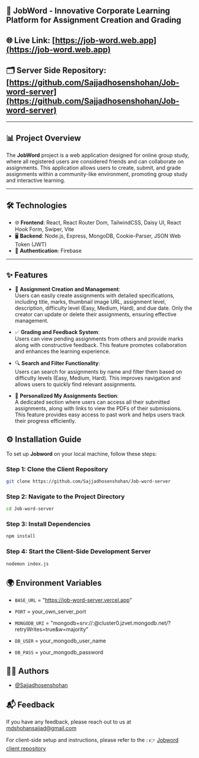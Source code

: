 ## 🚀 JobWord - Innovative Corporate Learning Platform for Assignment Creation and Grading

## 🌐 Live Link: [https://job-word.web.app](https://job-word.web.app)

## 🗂️ Server Side Repository: [https://github.com/Sajjadhosenshohan/Job-word-server](https://github.com/Sajjadhosenshohan/Job-word-server)

---

## 📊 Project Overview

The **JobWord** project is a web application designed for online group study, where all registered users are considered friends and can collaborate on assignments. This application allows users to create, submit, and grade assignments within a community-like environment, promoting group study and interactive learning.

---

## 🛠 Technologies

- 🌐 **Frontend**: React, React Router Dom, TailwindCSS, Daisy UI, React Hook Form, Swiper, Vite
- 🖥️ **Backend**: Node.js, Express, MongoDB, Cookie-Parser, JSON Web Token (JWT)
- 🔐 **Authentication**: Firebase

---

## ✨ Features

- 📝 **Assignment Creation and Management**:  
  Users can easily create assignments with detailed specifications, including title, marks, thumbnail image URL, assignment level, description, difficulty level (Easy, Medium, Hard), and due date. Only the creator can update or delete their assignments, ensuring effective management.

- ✅ **Grading and Feedback System**:  
  Users can view pending assignments from others and provide marks along with constructive feedback. This feature promotes collaboration and enhances the learning experience.

- 🔍 **Search and Filter Functionality**:  
  Users can search for assignments by name and filter them based on difficulty levels (Easy, Medium, Hard). This improves navigation and allows users to quickly find relevant assignments.

- 📁 **Personalized My Assignments Section**:  
  A dedicated section where users can access all their submitted assignments, along with links to view the PDFs of their submissions. This feature provides easy access to past work and helps users track their progress efficiently.


## ⚙️ Installation Guide
To set up **Jobword** on your local machine, follow these steps:

### Step 1: Clone the Client Repository
```bash
git clone https://github.com/Sajjadhosenshohan/Job-word-server
```

### Step 2: Navigate to the Project Directory
```bash
cd Job-word-server
```

### Step 3: Install Dependencies
```bash
npm install
```

### Step 4: Start the Client-Side Development Server
```bash
nodemon index.js
```

## 🌍 Environment Variables

- `BASE_URL` = "https://job-word-server.vercel.app"

- `PORT` = your_own_server_port

- `MONGODB_URI` = "mongodb+srv://:@cluster0.jzvet.mongodb.net/?retryWrites=true&w=majority"

- `DB_USER` = your_mongodb_user_name

- `DB_PASS` = your_mongodb_password


## 👨‍💻 Authors

- [@Sajjadhosenshohan](https://github.com/Sajjadhosenshohan)


## 📬 Feedback

If you have any feedback, please reach out to us at mdshohansajjad@gmail.com


For client-side setup and instructions, please refer to the : 👉 [Jobword client repository](https://github.com/Sajjadhosenshohan/Job-word-client)

